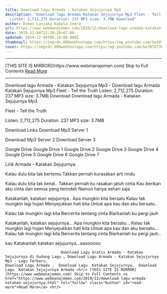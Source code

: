 ```yaml
---
title: Download lagu Armada - Katakan Sejujurnya Mp3
description: "Download lagu Armada Katakan Sejujurnya Mp3 Fleet - Tell the Truth
  Listen: 2,712,275 Duration: 237 MP3 size: 3.7MB Download"
author: Dimas Lanjaka Kumala Indra
url: https://www.webmanajemen.com/2019/12/download-lagu-armada-katakan-sejujurnya.html
date: 2019-12-04T13:29:28+07:00
updated: 2019-12-04T06:10:00.000Z
thumbnail: https://imgcdn.000webhostapp.com/https/img.youtube.com/be307b73b2a6079cf72b3b7b98d8fb59.jpeg
cover: https://imgcdn.000webhostapp.com/https/img.youtube.com/be307b73b2a6079cf72b3b7b98d8fb59.jpeg
---
```


<hr/> [THIS SITE IS MIRROR](https://www.webmanajemen.com) Skip to Full Contents <a href="https://www.webmanajemen.com/2019/12/download-lagu-armada-katakan-sejujurnya.html" rel="follow" class="button" id="read-more">Read More</a> <hr/> Download lagu Armada - Katakan Sejujurnya Mp3 - Download lagu Armada Katakan Sejujurnya Mp3 Fleet - Tell the Truth Listen: 2,712,275 Duration: 237 MP3 size: 3.7MB Download Download lagu Armada - Katakan Sejujurnya Mp3

  Fleet - Tell the Truth 

  Listen: 2,712,275 
  Duration: 237 
  MP3 size: 3.7MB 

  Download Links 
  Download Mp3 Server 1 

  Download Mp3 Server 2 
  Download Server 3 


  Google Drive   Google Drive 1 
  Google Drive 2 
  Google Drive 3 
  Google Drive 4 
  Google Drive 5 
  Google Drive 6 
  Google Drive 7 


                             
Lirik Armada - Katakan Sejujurnya:
                             
Kalau dulu kita tak bertemu
  Takkan pernah kurasakan arti rindu
  
  Kalau dulu kita tak kenal..
  Takkan pernah ku rasakan jatuh cinta 
  Kau berikan aku cinta
  dan semua yang terindah
  Namun hanya sehari saja
  
  Katakanlah, katakan sejujurnya..
  Apa mungkin kita bersatu
  Kalau tak mungkin lagi hujan
  Menyejukkan hati kita 
  Untuk apa kau dan aku bersatu..
  
  Kalau tak mungkin lagi kita
  Bercerita tentang cinta
  Biarkanlah ku pergi jauh
  
  Katakanlah, katakan sejujurnya…
  Apa mungkin kita bersatu…
  Kalau tak mungkin lagi hujan
  Menyejukkan hati kita 
  Untuk apa kau dan aku bersatu…
  Kalau tak mungkin lagi kita
  Bercerita tentang cinta
  Biarkanlah ku pergi jauh..
       
  kau Katakanlah
  katakan sejujurnya…aaoooooo                                 
                                 
                             Download Lagu Gratis Armada - Katakan Sejujurnya di Gudang Lagu , Download Lagu Armada - Katakan Sejujurnya Mp3 - Lagu Terbaru.                                                         Download Lagu Armada ,  Download Lagu  Katakan Sejujurnya,  Download Lagu  Katakan Sejujurnya Armada <hr/> [THIS SITE IS MIRROR](https://www.webmanajemen.com) Skip to Full Contents <a href="https://www.webmanajemen.com/2019/12/download-lagu-armada-katakan-sejujurnya.html" rel="follow" class="button" id="read-more">Read More</a> <hr/>